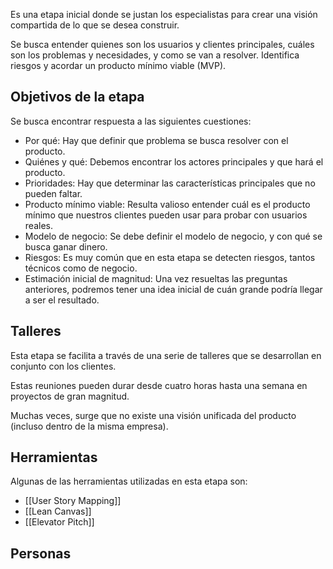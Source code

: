 Es una etapa inicial donde se justan los especialistas para crear una visión compartida de lo que se desea construir.

Se busca entender quienes son los usuarios y clientes principales, cuáles son los problemas y necesidades, y como se van a resolver. Identifica riesgos y acordar un producto mínimo viable (MVP).

## Objetivos de la etapa

Se busca encontrar respuesta a las siguientes cuestiones:

- Por qué: Hay que definir que problema se busca resolver con el producto.
- Quiénes y qué: Debemos encontrar los actores principales y que hará el producto.
- Prioridades: Hay que determinar las características principales que no pueden faltar.
- Producto mínimo viable: Resulta valioso entender cuál es el producto mínimo que nuestros clientes pueden usar para probar con usuarios reales.
- Modelo de negocio: Se debe definir el modelo de negocio, y con qué se busca ganar dinero.
- Riesgos: Es muy común que en esta etapa se detecten riesgos, tantos técnicos como de negocio.
- Estimación inicial de magnitud: Una vez resueltas las preguntas anteriores, podremos tener una idea inicial de cuán grande podría llegar a ser el resultado.

## Talleres

Esta etapa se facilita a través de una serie de talleres que se desarrollan en conjunto con los clientes.

Estas reuniones pueden durar desde cuatro horas hasta una semana en proyectos de gran magnitud.

Muchas veces, surge que no existe una visión unificada del producto (incluso dentro de la misma empresa).

## Herramientas

Algunas de las herramientas utilizadas en esta etapa son:

- [[User Story Mapping]]
- [[Lean Canvas]]
- [[Elevator Pitch]]

## Personas
